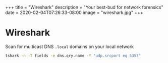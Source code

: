 +++
title = "Wireshark"
description = "Your best-bud for network forensics"
date = 2020-02-04T07:26:33-08:00
image = "wireshark.jpg"
+++

# Wireshark

Scan for multicast DNS `.local` domains on your local network

```sh
tshark -n -T fields -e dns.qry.name -Y "udp.srcport eq 5353"
```
